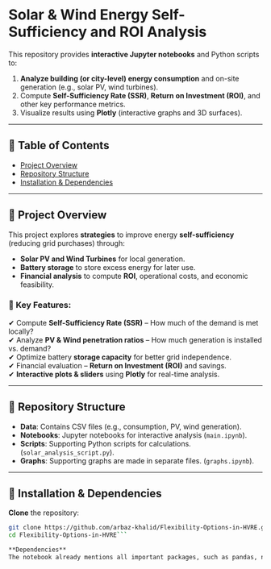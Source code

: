 # Solar & Wind Energy Self-Sufficiency and ROI Analysis

This repository provides **interactive Jupyter notebooks** and Python scripts to:

1. **Analyze building (or city-level) energy consumption** and on-site generation (e.g., solar PV, wind turbines).
2. Compute **Self-Sufficiency Rate (SSR)**, **Return on Investment (ROI)**, and other key performance metrics.
3. Visualize results using **Plotly** (interactive graphs and 3D surfaces).

---

## 📌 Table of Contents

- [Project Overview](#project-overview)
- [Repository Structure](#repository-structure)
- [Installation & Dependencies](#installation--dependencies)


---

## 🚀 Project Overview

This project explores **strategies** to improve energy **self-sufficiency** (reducing grid purchases) through:
- **Solar PV and Wind Turbines** for local generation.
- **Battery storage** to store excess energy for later use.
- **Financial analysis** to compute **ROI**, operational costs, and economic feasibility.

### 🔹 Key Features:
✔ Compute **Self-Sufficiency Rate (SSR)** – How much of the demand is met locally?  
✔ Analyze **PV & Wind penetration ratios** – How much generation is installed vs. demand?  
✔ Optimize battery **storage capacity** for better grid independence.  
✔ Financial evaluation – **Return on Investment (ROI)** and savings.  
✔ **Interactive plots & sliders** using **Plotly** for real-time analysis.

---

## 📂 Repository Structure
- **Data**: Contains CSV files (e.g., consumption, PV, wind generation).  
- **Notebooks**: Jupyter notebooks for interactive analysis (`main.ipynb`).  
- **Scripts**: Supporting Python scripts for calculations.  (`solar_analysis_script.py`).
- **Graphs**: Supporting graphs are made in separate files. (`graphs.ipynb`).

---

## 🔧 Installation & Dependencies

**Clone** the repository:
   ```bash
   git clone https://github.com/arbaz-khalid/Flexibility-Options-in-HVRE.git
   cd Flexibility-Options-in-HVRE```

**Dependencies** 
The notebook already mentions all important packages, such as pandas, numpy, Plotly, and ipywidgets. 


